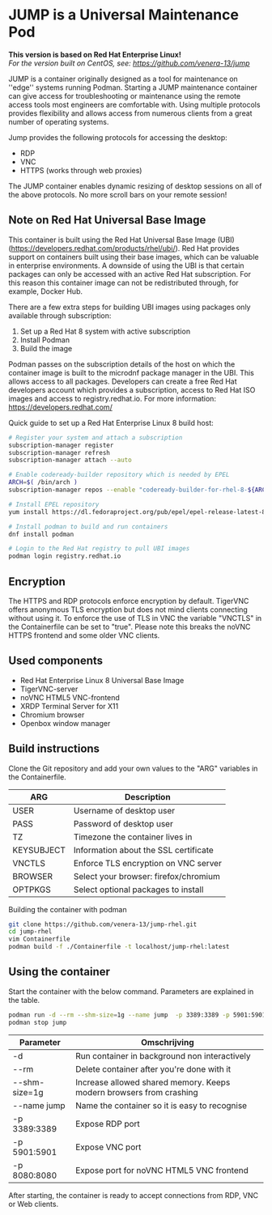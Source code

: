 # JUMP is a Universal Maintenance Pod

**This version is based on Red Hat Enterprise Linux!**   
*For the version built on CentOS, see: https://github.com/venera-13/jump*

JUMP is a container originally designed as a tool for maintenance on ''edge'' systems running Podman. Starting a JUMP maintenance container can give access for troubleshooting or maintenance using the remote access tools most engineers are comfortable with. Using multiple protocols provides flexibility and allows access from numerous clients from a great number of operating systems.

Jump provides the following protocols for accessing the desktop:

- RDP
- VNC
- HTTPS (works through web proxies)

The JUMP container enables dynamic resizing of desktop sessions on all of the above protocols. No more scroll bars on your remote session!

## Note on Red Hat Universal Base Image

This container is built using the Red Hat Universal Base Image (UBI) (https://developers.redhat.com/products/rhel/ubi/). Red Hat provides support on containers built using their base images, which can be valuable in enterprise environments. A downside of using the UBI is that certain packages can only be accessed with an active Red Hat subscription. For this reason this container image can not be redistributed through, for example, Docker Hub.

There are a few extra steps for building UBI images using packages only available through subscription:

1. Set up a Red Hat 8 system with active subscription
2. Install Podman
3. Build the image

Podman passes on the subscription details of the host on which the container image is built to the microdnf package manager in the UBI. This allows access to all packages. Developers can create a free Red Hat developers account which provides a subscription, access to Red Hat ISO images and access to registry.redhat.io. For more information: https://developers.redhat.com/

Quick guide to set up a Red Hat Enterprise Linux 8 build host:

```bash
# Register your system and attach a subscription
subscription-manager register
subscription-manager refresh
subscription-manager attach --auto

# Enable codeready-builder repository which is needed by EPEL
ARCH=$( /bin/arch )
subscription-manager repos --enable "codeready-builder-for-rhel-8-${ARCH}-rpms"

# Install EPEL repository
yum install https://dl.fedoraproject.org/pub/epel/epel-release-latest-8.noarch.rpm

# Install podman to build and run containers
dnf install podman

# Login to the Red Hat registry to pull UBI images
podman login registry.redhat.io
```

## Encryption

The HTTPS and RDP protocols enforce encryption by default. TigerVNC offers anonymous TLS encryption but does not mind clients connecting without using it. To enforce the use of TLS in VNC the variable "VNCTLS" in the Containerfile can be set to "true". Please note this breaks the noVNC HTTPS frontend and some older VNC clients.

## Used components

- Red Hat Enterprise Linux 8 Universal Base Image
- TigerVNC-server
- noVNC HTML5 VNC-frontend
- XRDP Terminal Server for X11
- Chromium browser
- Openbox window manager

## Build instructions

Clone the Git repository and add your own values to the "ARG" variables in the Containerfile.

| ARG        | Description                              |
|------------|------------------------------------------|
| USER       | Username of desktop user                 |
| PASS       | Password of desktop user                 |
| TZ         | Timezone the container lives in          |
| KEYSUBJECT | Information about the SSL certificate    |
| VNCTLS     | Enforce TLS encryption on VNC server     |
| BROWSER    | Select your browser: firefox/chromium    |
| OPTPKGS    | Select optional packages to install      |


Building the container with podman

```bash
git clone https://github.com/venera-13/jump-rhel.git
cd jump-rhel
vim Containerfile
podman build -f ./Containerfile -t localhost/jump-rhel:latest
```

## Using the container

Start the container with the below command. Parameters are explained in the table.

```bash
podman run -d --rm --shm-size=1g --name jump  -p 3389:3389 -p 5901:5901 -p 8080:8080 localhost/jump-rhel:latest
podman stop jump
```

| Parameter     | Omschrijving                                                       |
|---------------|--------------------------------------------------------------------|
| -d            | Run container in background non interactively                      |
| --rm          | Delete container after you're done with it                         |
| --shm-size=1g | Increase allowed shared memory. Keeps modern browsers from crashing|
| --name jump   | Name the container so it is easy to recognise                      |
| -p 3389:3389  | Expose RDP port                                                    |
| -p 5901:5901  | Expose VNC port                                                    |
| -p 8080:8080  | Expose port for noVNC HTML5 VNC frontend                           |

After starting, the container is ready to accept connections from RDP, VNC or Web clients.
